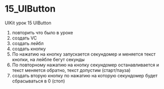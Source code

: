 # 15_UIButton
UIKit урок 15 UIButton

1) повторить что было в уроке
2) создать VC
3) создать лейбл 
4) создать кнопку
5) По нажатию на кнопку запускается секундомер и меняется текст кнопки, на лейбле бегут секунды
6) По повторному нажатию на кнопку секундомер останавливается и текст меняется обратно, текст допустим (старт/пауза)
7) создать вторую кнопку по нажатию на которую секундомер будет сбрасываться в 0 (стоп)
